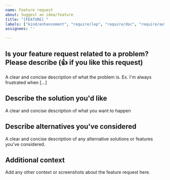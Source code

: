 ```yaml
---
name: Feature request
about: Suggest an idea/feature
title: "[FEATURE] "
labels: ["kind/enhancement", "require/lep", "require/doc", "require/auto-e2e-test"]
assignees: ''

---
```


## Is your feature request related to a problem? Please describe (👍 if you like this request)

A clear and concise description of what the problem is. Ex. I'm always frustrated when [...]

## Describe the solution you'd like

A clear and concise description of what you want to happen

## Describe alternatives you've considered

A clear and concise description of any alternative solutions or features you've considered.

## Additional context

Add any other context or screenshots about the feature request here.
